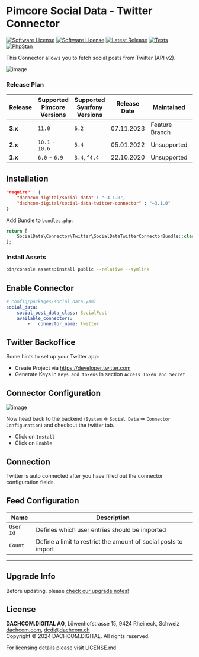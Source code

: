 # Pimcore Social Data - Twitter Connector
[![Software License](https://img.shields.io/badge/license-GPLv3-brightgreen.svg?style=flat-square)](LICENSE.md)
[![Software License](https://img.shields.io/badge/license-DCL-white.svg?style=flat-square&color=%23ff5c5c)](LICENSE.md)
[![Latest Release](https://img.shields.io/packagist/v/dachcom-digital/social-data-twitter-connector.svg?style=flat-square)](https://packagist.org/packages/dachcom-digital/social-data-twitter-connector)
[![Tests](https://img.shields.io/github/actions/workflow/status/dachcom-digital/pimcore-social-data-twitter-connector/.github/workflows/codeception.yml?branch=master&style=flat-square&logo=github&label=codeception)](https://github.com/dachcom-digital/pimcore-social-data-twitter-connector/actions?query=workflow%3ACodeception+branch%3Amaster)
[![PhpStan](https://img.shields.io/github/actions/workflow/status/dachcom-digital/pimcore-social-data-twitter-connector/.github/workflows/php-stan.yml?branch=master&style=flat-square&logo=github&label=phpstan%20level%204)](https://github.com/dachcom-digital/pimcore-social-data-twitter-connector/actions?query=workflow%3A"PHP+Stan"+branch%3Amaster)

This Connector allows you to fetch social posts from Twitter (API v2). 

![image](https://user-images.githubusercontent.com/7426193/96001355-367c3800-0e38-11eb-8eb4-ca40dcd4a984.png)

### Release Plan
| Release | Supported Pimcore Versions | Supported Symfony Versions | Release Date | Maintained     | Branch                                                                                   |
|---------|----------------------------|----------------------------|--------------|----------------|------------------------------------------------------------------------------------------|
| **3.x** | `11.0`                     | `6.2`                      | 07.11.2023   | Feature Branch | master                                                                                   |
| **2.x** | `10.1` - `10.6`            | `5.4`                      | 05.01.2022   | Unsupported    | [2.x](https://github.com/dachcom-digital/pimcore-social-data-twitter-connector/tree/2.x) |
| **1.x** | `6.0` - `6.9`              | `3.4`, `^4.4`              | 22.10.2020   | Unsupported    | [1.x](https://github.com/dachcom-digital/pimcore-social-data-twitter-connector/tree/1.x) |

## Installation

```json
"require" : {
    "dachcom-digital/social-data" : "~3.1.0",
    "dachcom-digital/social-data-twitter-connector" : "~3.1.0"
}
```

Add Bundle to `bundles.php`:
```php
return [
    SocialData\Connector\Twitter\SocialDataTwitterConnectorBundle::class => ['all' => true],
];
```

### Install Assets
```bash
bin/console assets:install public --relative --symlink
```

## Enable Connector

```yaml
# config/packages/social_data.yaml
social_data:
    social_post_data_class: SocialPost
    available_connectors:
        -   connector_name: twitter
```

## Twitter Backoffice
Some hints to set up your Twitter app:
- Create Project via https://developer.twitter.com
- Generate Keys in `Keys and tokens` in section `Access Token and Secret`

## Connector Configuration
![image](https://user-images.githubusercontent.com/7426193/96001424-4c89f880-0e38-11eb-90a8-586c5837e818.png)

Now head back to the backend (`System` => `Social Data` => `Connector Configuration`) and checkout the twitter tab.
- Click on `Install`
- Click on `Enable`
  
## Connection
Twitter is auto connected after you have filled out the connector configuration fields.

## Feed Configuration

| Name      | Description                                                     |
|-----------|-----------------------------------------------------------------|
| `User Id` | Defines which user entries should be imported                   |
| `Count`   | Define a limit to restrict the amount of social posts to import |

***

## Upgrade Info
Before updating, please [check our upgrade notes!](UPGRADE.md)

## License
**DACHCOM.DIGITAL AG**, Löwenhofstrasse 15, 9424 Rheineck, Schweiz  
[dachcom.com](https://www.dachcom.com), dcdi@dachcom.ch  
Copyright © 2024 DACHCOM.DIGITAL. All rights reserved.  

For licensing details please visit [LICENSE.md](LICENSE.md)  
